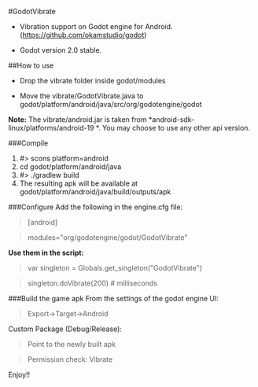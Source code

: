 #GodotVibrate
- Vibration support on Godot engine for Android. (https://github.com/okamstudio/godot)

- Godot version 2.0 stable.

##How to use
- Drop the vibrate folder inside godot/modules

- Move the vibrate/GodotVibrate.java to godot/platform/android/java/src/org/godotengine/godot

**Note:** The vibrate/android.jar is taken from  *android-sdk-linux/platforms/android-19 *. You may choose to use any other api version.

###Compile
1. #> scons platform=android
2. cd godot/platform/android/java
3. #> ./gradlew build
4. The resulting apk will be available at godot/platform/android/java/build/outputs/apk
 
###Configure
Add the following in the engine.cfg file:

> [android]

> modules="org/godotengine/godot/GodotVibrate"

**Use them in the script:**

> var singleton = Globals.get_singleton("GodotVibrate")

> singleton.doVibrate(200) # milliseconds

###Build the game apk
From the settings of the godot engine UI:

> Export->Target->Android


Custom Package (Debug/Release): 
> Point to the newly built apk

> Permission check: Vibrate

Enjoy!!

